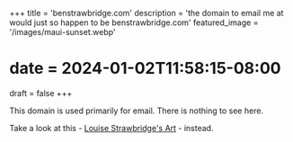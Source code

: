 +++
title = 'benstrawbridge.com'
description = 'the domain to email me at would just so happen to be benstrawbridge.com'
featured_image = '/images/maui-sunset.webp'
# date = 2024-01-02T11:58:15-08:00
draft = false 
+++

This domain is used primarily for email. There is nothing to see here.  

Take a look at this - [Louise Strawbridge's Art](https://www.louisestrawbridge.com) - instead.

